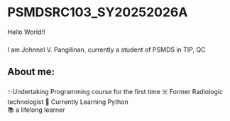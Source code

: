 # PSMDSRC103_SY20252026A

<p align="left">Hello World!!</p>

###

<p align="left">I am Johnnel V. Pangilinan, currently a student of PSMDS in TIP, QC</p>

###

<h2 align="left">About me:</h2>

###

<p align="left">✨Undertaking Programming course for the first time <be> ☠️ Former Radiologic technologist <be> 🎯 Currently Learning Python <br>📚 a lifelong learner </p>


###

